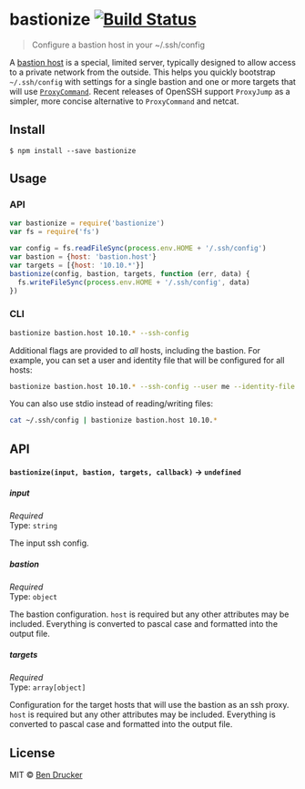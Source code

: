 # bastionize [![Build Status](https://travis-ci.org/bendrucker/bastionize.svg?branch=master)](https://travis-ci.org/bendrucker/bastionize)

> Configure a bastion host in your ~/.ssh/config

A [bastion host](https://en.wikipedia.org/wiki/Bastion_host) is a special, limited server, typically designed to allow access to a private network from the outside. This helps you quickly bootstrap `~/.ssh/config` with settings for a single bastion and one or more targets that will use [`ProxyCommand`](https://en.wikibooks.org/wiki/OpenSSH/Cookbook/Proxies_and_Jump_Hosts). Recent releases of OpenSSH support `ProxyJump` as a simpler, more concise alternative to `ProxyCommand` and netcat.

## Install

```
$ npm install --save bastionize
```


## Usage

### API

```js
var bastionize = require('bastionize')
var fs = require('fs')

var config = fs.readFileSync(process.env.HOME + '/.ssh/config')
var bastion = {host: 'bastion.host'}
var targets = [{host: '10.10.*'}]
bastionize(config, bastion, targets, function (err, data) {
  fs.writeFileSync(process.env.HOME + '/.ssh/config', data)
})
```

### CLI

```sh
bastionize bastion.host 10.10.* --ssh-config
```

Additional flags are provided to *all* hosts, including the bastion. For example, you can set a user and identity file that will be configured for all hosts:


```sh
bastionize bastion.host 10.10.* --ssh-config --user me --identity-file ~/.ssh/me
```

You can also use stdio instead of reading/writing files:

```sh
cat ~/.ssh/config | bastionize bastion.host 10.10.*
```

## API

#### `bastionize(input, bastion, targets, callback)` -> `undefined`

##### input

*Required*  
Type: `string`

The input ssh config.

##### bastion

*Required*  
Type: `object`

The bastion configuration. `host` is required but any other attributes may be included. Everything is converted to pascal case and formatted into the output file.

##### targets

*Required*  
Type: `array[object]`

Configuration for the target hosts that will use the bastion as an ssh proxy. `host` is required but any other attributes may be included. Everything is converted to pascal case and formatted into the output file.


## License

MIT © [Ben Drucker](http://bendrucker.me)
